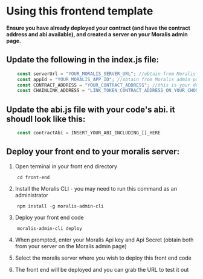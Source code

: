 # Using this frontend template

**Ensure you have already deployed your contract (and have the contract address and abi available), and created a server on your Moralis admin page.**

## Update the following in the index.js file:

```javascript
    const serverUrl = "YOUR_MORALIS_SERVER_URL"; //obtain from Moralis admin page
    const appId = "YOUR_MORALIS_APP_ID"; //obtain from Moralis admin page
    const CONTRACT_ADDRESS = "YOUR_CONTRACT_ADDRESS"; //this is your deployed contract address
    const CHAINLINK_ADDRESS = "LINK_TOKEN_CONTRACT_ADDRESS_ON_YOUR_CHOSEN_CHAIN"; //this is the chainlink token address of the network you deployed your contract on
```

## Update the abi.js file with your code's abi. it shoudl look like this:

```javascript
    const contractAbi = INSERT_YOUR_ABI_INCLUDING_[]_HERE
```

## Deploy your front end to your moralis server:

1. Open terminal in your front end directory

```
    cd front-end
```
    
2. Install the Moralis CLI - you may need to run this command as an administrator

```
    npm install -g moralis-admin-cli
```

3. Deploy your front end code

```
    moralis-admin-cli deploy
```

4. When prompted, enter your Moralis Api key and Api Secret (obtain both from your server on the Moralis admin page)

5. Select the moralis server where you wish to deploy this front end code

6. The front end will be deployed and you can grab the URL to test it out